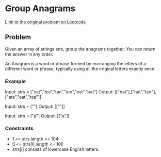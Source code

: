 # Group Anagrams

[Link to the original problem on Leetcode](https://leetcode.com/problems/group-anagrams/)

## Problem

Given an array of strings strs, group the anagrams together. You can return the answer in any order.

An Anagram is a word or phrase formed by rearranging the letters of a different word or phrase, typically using all the original letters exactly once.

### Example

Input: strs = ["eat","tea","tan","ate","nat","bat"]
Output: [["bat"],["nat","tan"],["ate","eat","tea"]]

Input: strs = [""]
Output: [[""]]

Input: strs = ["a"]
Output: [["a"]]

### Constraints

- 1 <= strs.length <= 104
- 0 <= strs[i].length <= 100
- strs[i] consists of lowercase English letters.